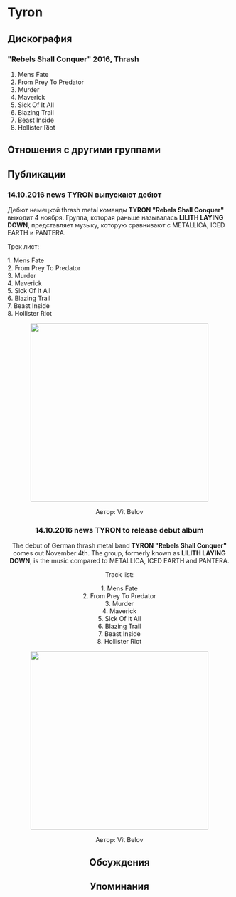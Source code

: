 # Tyron



## Дискография

### "Rebels Shall Conquer" 2016, Thrash

1. Mens Fate
2. From Prey To Predator
3. Murder
4. Maverick
5. Sick Of It All
6. Blazing Trail
7. Beast Inside
8. Hollister Riot


## Отношения с другими группами


## Публикации

### 14.10.2016 news TYRON выпускают дебют

<p>Дебют немецкой thrash metal команды<strong> TYRON "Rebels Shall Conquer"</strong> выходит 4 ноября. Группа, которая раньше называлась <strong>LILITH LAYING DOWN</strong>, представляет музыку, которую сравнивают с METALLICA, ICED EARTH и PANTERA.</p><p>Трек лист:</p><p>1. Mens Fate<br>2. From Prey To Predator<br>3. Murder<br>4. Maverick<br>5. Sick Of It All<br>6. Blazing Trail<br>7. Beast Inside<br>8. Hollister Riot</p><p><center><img width="400" height="400" src="/images/news_rus/2016.10/30077.jpg" border="0"></p>
Автор: Vit Belov

### 14.10.2016 news TYRON to release debut album

<p>The debut of German thrash metal band<strong> TYRON "Rebels Shall Conquer"</strong> comes out November 4th. The group, formerly known as <strong>LILITH LAYING DOWN</strong>, is the music compared to METALLICA, ICED EARTH and PANTERA.</p><p>Track list:</p><p>1. Mens Fate<br>2. From Prey To Predator<br>3. Murder<br>4. Maverick<br>5. Sick Of It All<br>6. Blazing Trail<br>7. Beast Inside<br>8. Hollister Riot</p><p><center><img width="400" height="400" src="/images/news_rus/2016.10/30077.jpg" border="0"><p></p></center>
Автор: Vit Belov


## Обсуждения


## Упоминания

